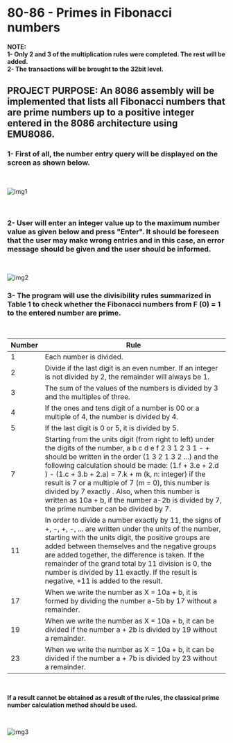 # 80-86 - Primes in Fibonacci numbers

**NOTE:** 
<br>
**1- Only 2 and 3 of the multiplication rules were completed. The rest will be added.**
<br>
**2- The transactions will be brought to the 32bit level.**

## **PROJECT PURPOSE:** An 8086 assembly will be implemented that lists all Fibonacci numbers that are prime numbers up to a positive integer entered in the 8086 architecture using EMU8086.


### 1- First of all, the number entry query will be displayed on the screen as shown below.

<br>

![img1](https://raw.githubusercontent.com/KerimAksak/80-86/main/img/img1.jpg?token=AMFVIYLUHID3RTHCUUFCJ63AVNU2Q)

<br>

### 2- User will enter an integer value up to the maximum number value as given below and press "Enter". It should be foreseen that the user may make wrong entries and in this case, an error message should be given and the user should be informed.

<br>

![img2](https://raw.githubusercontent.com/KerimAksak/80-86/main/img/img2.jpg?token=AMFVIYJ3UVXHG3SX3GC6LQDAVNU3Q)

### 3- The program will use the divisibility rules summarized in Table 1 to check whether the Fibonacci numbers from F (0) = 1 to the entered number are prime.

<br>

| Number | Rule |
| --- | --- |
| 1 | Each number is divided. |
| 2 | Divide if the last digit is an even number. If an integer is not divided by 2, the remainder will always be 1.  |
| 3 | The sum of the values of the numbers is divided by 3 and the multiples of three. |
| 4 | If the ones and tens digit of a number is 00 or a multiple of 4, the number is divided by 4.  |
| 5 | If the last digit is 0 or 5, it is divided by 5. |
| 7 | Starting from the units digit (from right to left) under the digits of the number, a b c d e f 2 3 1 2 3 1 - + should be written in the order (1 3 2 1 3 2 ...) and the following calculation should be made: (1.f + 3.e + 2.d ) - (1.c + 3.b + 2.a) = 7.k + m (k, n: integer) if the result is 7 or a multiple of 7 (m = 0), this number is divided by 7 exactly . Also, when this number is written as 10a + b, if the number a-2b is divided by 7, the prime number can be divided by 7. |
| 11 | In order to divide a number exactly by 11, the signs of +, -, +, -, ... are written under the units of the number, starting with the units digit, the positive groups are added between themselves and the negative groups are added together, the difference is taken. If the remainder of the grand total by 11 division is 0, the number is divided by 11 exactly. If the result is negative, +11 is added to the result. |
| 17 | When we write the number as X = 10a + b, it is formed by dividing the number a-5b by 17 without a remainder. |
| 19 | When we write the number as X = 10a + b, it can be divided if the number a + 2b is divided by 19 without a remainder. |
| 23 | When we write the number as X = 10a + b, it can be divided if the number a + 7b is divided by 23 without a remainder.  |

<br>

**If a result cannot be obtained as a result of the rules, the classical prime number calculation method should be used.**

<br>

![img3](https://raw.githubusercontent.com/KerimAksak/80-86/main/img/img3.jpg?token=AMFVIYJXG756PMZYS7TZLR3AVNU4G)